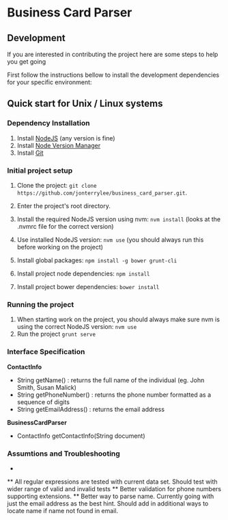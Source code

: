 Business Card Parser
====================


## Development

If you are interested in contributing the project here are some steps to help you get going

First follow the instructions bellow to install the development dependencies for your specific environment:

## Quick start for Unix / Linux systems

### Dependency Installation
1. Install [NodeJS](https://nodejs.org/en/download/) (any version is fine)
2. Install [Node Version Manager](https://github.com/creationix/nvm#installation)
3. Install [Git](https://git-scm.com/downloads)

### Initial project setup
1. Clone the project: `git clone https://github.com/jonterrylee/business_card_parser.git`. 

2. Enter the project's root directory.
3. Install the required NodeJS version using nvm: `nvm install` (looks at the .nvmrc file for the correct version)
4. Use installed NodeJS version: `nvm use` (you should always run this before working on the project)
5. Install global packages: `npm install -g bower grunt-cli`
6. Install project node dependencies: `npm install`
7. Install project bower dependencies: `bower install`

### Running the project
1. When starting work on the project, you should always make sure nvm is using the correct NodeJS version: `nvm use`
2. Run the project `grunt serve`



### Interface Specification

**ContactInfo**
- String getName() : returns the full name of the individual (eg. John Smith, Susan Malick)
- String getPhoneNumber() : returns the phone number formatted as a sequence of digits
- String getEmailAddress() : returns the email address

**BusinessCardParser**
- ContactInfo getContactInfo(String document)


### Assumtions and Troubleshooting

* 

  ** All regular expressions are tested with current data set.  Should test with wider range of valid and invalid tests
  ** Better validation for phone numbers supporting extensions.
  ** Better way to parse name.  Currently going with just the email address as the best hint.  Should add in additional ways to locate name if name not found in email.
  